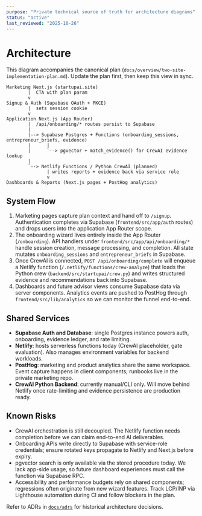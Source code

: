 ```yaml
---
purpose: "Private technical source of truth for architecture diagrams"
status: "active"
last_reviewed: "2025-10-26"
---
```


# Architecture

This diagram accompanies the canonical plan (`docs/overview/two-site-implementation-plan.md`). Update the plan first, then keep this view in sync.

```
Marketing Next.js (startupai.site)
        |  CTA with plan param
        v
Signup & Auth (Supabase OAuth + PKCE)
        |  sets session cookie
        v
Application Next.js (App Router)
        |  /api/onboarding/* routes persist to Supabase
        |
        |--> Supabase Postgres + Functions (onboarding_sessions, entrepreneur_briefs, evidence)
        |      |
        |      `--> pgvector + match_evidence() for CrewAI evidence lookup
        |
        `--> Netlify Functions / Python CrewAI (planned)
               | writes reports + evidence back via service role
               v
Dashboards & Reports (Next.js pages + PostHog analytics)
```

## System Flow

1. Marketing pages capture plan context and hand off to `/signup`. Authentication completes via Supabase (`frontend/src/app/auth` routes) and drops users into the application App Router scope.
2. The onboarding wizard lives entirely inside the App Router (`/onboarding`). API handlers under `frontend/src/app/api/onboarding/*` handle session creation, message processing, and completion. All state mutates `onboarding_sessions` and `entrepreneur_briefs` in Supabase.
3. Once CrewAI is connected, `POST /api/onboarding/complete` will enqueue a Netlify function (`/.netlify/functions/crew-analyze`) that loads the Python crew (`backend/src/startupai/crew.py`) and writes structured evidence and recommendations back into Supabase.
4. Dashboards and future advisor views consume Supabase data via server components. Analytics events are pushed to PostHog through `frontend/src/lib/analytics` so we can monitor the funnel end-to-end.

## Shared Services

- **Supabase Auth and Database**: single Postgres instance powers auth, onboarding, evidence ledger, and rate limiting.
- **Netlify**: hosts serverless functions today (CrewAI placeholder, gate evaluation). Also manages environment variables for backend workloads.
- **PostHog**: marketing and product analytics share the same workspace. Event capture happens in client components; runbooks live in the private marketing repo.
- **CrewAI Python Backend**: currently manual/CLI only. Will move behind Netlify once rate-limiting and evidence persistence are production ready.

## Known Risks

- CrewAI orchestration is still decoupled. The Netlify function needs completion before we can claim end-to-end AI deliverables.
- Onboarding APIs write directly to Supabase with service-role credentials; ensure rotated keys propagate to Netlify and Next.js before expiry.
- pgvector search is only available via the stored procedure today. We lack app-side usage, so future dashboard experiences must call the function via Supabase RPC.
- Accessibility and performance budgets rely on shared components; regressions often originate from new wizard features. Track LCP/INP via Lighthouse automation during CI and follow blockers in the plan.

Refer to ADRs in [`docs/adrs`](../adrs) for historical architecture decisions.
